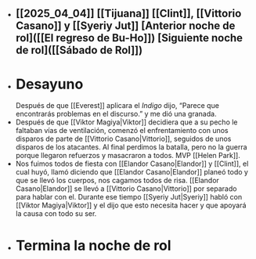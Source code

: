 - [[2025_04_04]]
  [[Tijuana]]
  [[Clint]], [[Vittorio Casano]] y [[Syeriy Jut]]
  [Anterior noche de rol]([[El regreso de Bu-Ho]])
  [Siguiente noche de rol]([[Sábado de Rol]])
  ---
- # Desayuno
  Después de que [[Everest]] aplicara el *Indigo* dijo, “Parece que encontrarás problemas en el discurso.” y me dió una granada.
- Después de que [[Viktor Magiya|Viktor]] decidiera que a su pecho le faltaban vías de ventilación, comenzó el enfrentamiento con unos disparos de parte de [[Vittorio Casano|Vittorio]], seguidos de unos disparos de los atacantes. Al final perdimos la batalla, pero no la guerra porque llegaron refuerzos y masacraron a todos. MVP [[Helen Park]].
- Nos fuimos todos de fiesta con [[Elandor Casano|Elandor]] y [[Clint]], el cual huyó, llamó diciendo que [[Elandor Casano|Elandor]] planeó todo y que se llevó los cuerpos, nos cagamos todos de risa. [[Elandor Casano|Elandor]] se llevó a [[Vittorio Casano|Vittorio]] por separado para hablar con el. Durante ese tiempo [[Syeriy Jut|Syeriy]] habló con [[Viktor Magiya|Viktor]] y el dijo que esto necesita hacer y que apoyará la causa con todo su ser.
- # Termina la noche de rol